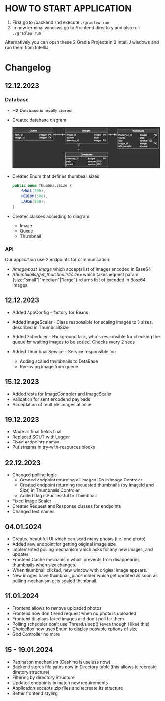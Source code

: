 # HOW TO START APPLICATION
1. First go to /backend and execute `./gradlew run`
2. In new terminal windows go to /frontend directory and also run `./gradlew run`

Alternatively you can open these 2 Gradle Projects in 2 IntelliJ windows and run them from IntelliJ

# Changelog

## 12.12.2023

### Database
- H2 Database is locally stored 

- Created database diagram

    ![Database](./resources/database_diagram.png)
- Created Enum that defines thumbnail sizes
    ```Java
    public enum ThumbnailSize {
        SMALL(300),
        MEDIUM(500),
        LARGE(800);
    }
    ```
- Created classes according to diagram:
    - Image
    - Queue
    - Thumbnail

### API
Our application use 2 endpoints for communication: 
- */image/post_image* which accepts list of images encoded in Base64
- */thumbnails/get_thumbnails?size=* which takes request param {size:"small"|"medium"|"large"} returns list of encoded in Base64 images

## 12.12.2023

- Added AppConfig - factory for Beans

- Added ImageScaler - Class responsible for scaling images to 3 sizes, described in ThumbnailSize

- Added Scheduler - Background task, who's responsible for checking the queue for waiting images to be scaled. Checks every 2 secs

- Added ThumbnailService - Service responsible for:
    - Adding scaled thumbnails to DataBase
    - Removing image from queue

## 15.12.2023

- Added tests for ImageControler and ImageScaler
- Validation for sent encodend payloads
- Acceptation of multiple images at once

## 19.12.2023
- Made all final fields final
- Replaced SOUT with Logger
- Fixed endpoints names
- Put streams in try-with-resources blocks

## 22.12.2023
- Changed polling logic:
  - Created endpoint returning all images IDs in Image Controler
  - Created endpoint returning requested thumbnails (by ImageId and Size) in Thumbnails Controler
  - Added flag isSuccessful to Thumbnail
- Fixed Image Scaler
- Created Request and Response classes for endpoints
- Changed test names

## 04.01.2024
- Created beautiful UI which can send many photos (i.e. one photo)
- Added new endpoint for getting original image size
- Implemented polling mechanism which asks for any new images, and updates
- Frontend Cache mechanism which prevents from disappearing thumbnails when size changes.
- When thumbnail clicked, new window with original image appears.
- New images have thumbnail_placeholder which get updated as soon as polling mechanism gets scaled thumbnail.

## 11.01.2024
- Frontend allows to remove uploaded photos
- Frontend now don't send request when no photo is uploaded
- Frontend displays failed images and don't poll for them
- Polling scheduler don't use Thread.sleep() (even though I liked this)
- ChoiceBox now uses Enum to display possible options of size
- God Controller no more 

## 15 - 19.01.2024
- Pagination mechanism (Cashing is useless now)
- Backend stores file paths now in Directory table (this allows to recreate diretory structure)
- Filtering by directory Structure
- Updated endpoints to match new requirements
- Application accepts .zip files and recreate its structure
- Better frontend styling
